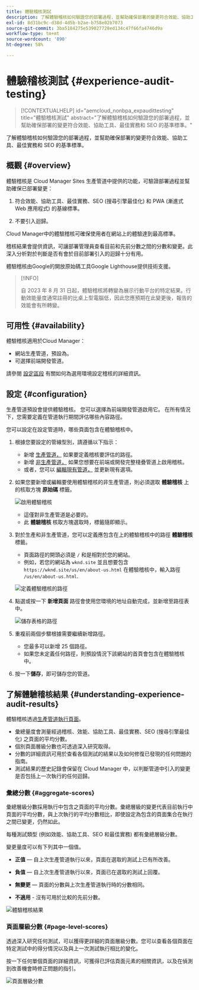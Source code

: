 ```yaml
---
title: 體驗稽核測試
description: 了解體驗稽核如何驗證您的部署過程，並幫助確保部署的變更符合效能、協助工具、最佳實務和 SEO 的基準標準。
exl-id: 8d31bc9c-d38d-4d5b-b2ae-b758e02b7073
source-git-commit: 3ba5184275e539027728ed134c47f66fa4746d9a
workflow-type: tm+mt
source-wordcount: '890'
ht-degree: 58%

---
```



# 體驗稽核測試 {#experience-audit-testing}

>[!CONTEXTUALHELP]
>id="aemcloud_nonbpa_expaudittesting"
>title="體驗稽核測試"
>abstract="了解體驗稽核如何驗證您的部署過程，並幫助確保部署的變更符合效能、協助工具、最佳實務和 SEO 的基準標準。"

了解體驗稽核如何驗證您的部署過程，並幫助確保部署的變更符合效能、協助工具、最佳實務和 SEO 的基準標準。

## 概觀 {#overview}

體驗稽核是 Cloud Manager Sites 生產管道中提供的功能，可驗證部署過程並幫助確保已部署變更：

1. 符合效能、協助工具、最佳實務、SEO (搜尋引擎最佳化) 和 PWA (漸進式 Web 應用程式) 的基線標準。

1. 不要引入迴歸。

Cloud Manager中的體驗稽核可確保使用者在網站上的體驗達到最高標準。

稽核結果會提供資訊，可讓部署管理員查看目前和先前分數之間的分數和變更。此深入分析對於判斷是否有會於目前部署引入的迴歸十分有用。

體驗稽核由Google的開放原始碼工具Google Lighthouse提供技術支援。

>[!INFO]
>
>自 2023 年 8 月 31 日起，體驗稽核將轉變為展示行動平台的特定結果。行動效能量度通常註冊的比桌上型電腦低，因此您應預期在此變更後，報告的效能會有所轉變。

## 可用性 {#availability}

體驗稽核適用於Cloud Manager：

* 網站生產管道，預設為。
* 可選擇前端開發管道。

請參閱 [設定區段](#configuration) 有關如何為選用環境設定稽核的詳細資訊。

## 設定 {#configuration}

生產管道預設會提供體驗稽核。 您可以選擇為前端開發管道啟用它。 在所有情況下，您需要定義在管道執行期間評估哪些內容路徑。

您可以設定在設定管道時，哪些頁面包含在體驗稽核中。

1. 根據您要設定的管線型別，請遵循以下指示：

   * 新增 [生產管道，](/help/implementing/cloud-manager/configuring-pipelines/configuring-production-pipelines.md) 如果要定義稽核要評估的路徑。
   * 新增 [非生產管道，](/help/implementing/cloud-manager/configuring-pipelines/configuring-non-production-pipelines.md) 如果您想要在前端或開發完整棧疊管道上啟用稽核。
   * 或者，您可以 [編輯現有管道，](/help/implementing/cloud-manager/configuring-pipelines/managing-pipelines.md) 並更新現有選項。

1. 如果您要新增或編輯要使用體驗稽核的非生產管道，則必須選取 **體驗稽核** 上的核取方塊 **原始碼** 標籤。

   ![啟用體驗稽核](assets/experience-audit-enable.jpg)

   * 這僅對非生產管道是必要的。
   * 此 **體驗稽核** 核取方塊選取時，標籤隨即顯示。

1. 對於生產和非生產管道，您可以定義應包含在上的體驗稽核中的路徑 **體驗稽核** 標籤。

   * 頁面路徑的開頭必須是 `/` 和是相對於您的網站。
   * 例如，若您的網站為 `wknd.site` 並且想要包含 `https://wknd.site/us/en/about-us.html` 在體驗稽核中，輸入路徑 `/us/en/about-us.html`.

   ![定義體驗稽核的路徑](assets/experience-audit-add-page.png)

1. 點選或按一下 **新增頁面** 路徑會使用您環境的地址自動完成，並新增至路徑表中。

   ![儲存表格的路徑](assets/experience-audit-page-added.png)

1. 重複前兩個步驟根據需要繼續新增路徑。

   * 您最多可以新增 25 個路徑。
   * 如果您未定義任何路徑，則預設情況下該網站的首頁會包含在體驗稽核中。

1. 按一下&#x200B;**儲存**，即可儲存您的管道。

## 了解體驗稽核結果 {#understanding-experience-audit-results}

體驗稽核透過[生產管道執行頁面](/help/implementing/cloud-manager/deploy-code.md)。

* 彙總量度會測量經過稽核、效能、協助工具、最佳實務、SEO (搜尋引擎最佳化) 之頁面的平均分數。
* 個別頁面層級分數也可透過深入研究取得。
* 分數的詳細資訊可用於查看各個測試的結果以及如何修復已發現的任何問題的指南。
* 測試結果的歷史記錄會保留在 Cloud Manager 中，以判斷管道中引入的變更是否包括上一次執行的任何迴歸。

### 彙總分數 {#aggregate-scores}

彙總層級分數採用執行中包含之頁面的平均分數。彙總層級的變更代表目前執行中頁面的平均分數，與上次執行的平均分數相比，即使設定為包含的頁面集合在執行之間已變更，仍然如此。

每種測試類型 (例如效能、協助工具、SEO 和最佳實務) 都有彙總層級分數。

變更量度可以有下列其中一個值。

* **正值**  — 自上次生產管道執行以來，頁面在選取的測試上已有所改善。

* **負值**  — 自上次生產管道執行以來，頁面已在選取的測試上回覆。

* **無變更**  — 頁面的分數與上次生產管道執行時的分數相同。

* **不適用** - 沒有可用於比較的先前分數。

![體驗稽核結果](/help/implementing/cloud-manager/assets/exp-audit-1.png)

### 頁面層級分數 {#page-level-scores}

透過深入研究任何測試，可以獲得更詳細的頁面層級分數。您可以查看各個頁面在特定測試中的得分情況以及與上一次測試執行相比的變化。

按一下任何單個頁面的詳細資訊，可獲得已評估頁面元素的相關資訊，以及在偵測到改善機會時修正問題的指引。

![頁面層級分數](/help/implementing/cloud-manager/assets/exp-audit-2.png)

